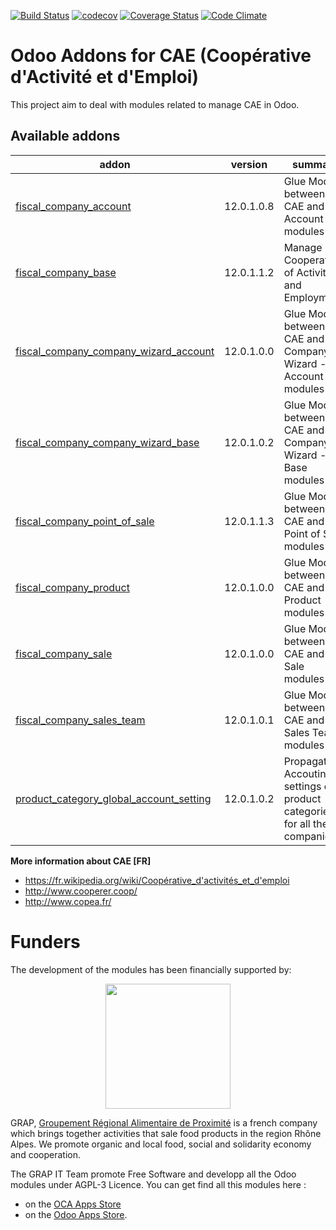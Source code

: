 [![Build Status](https://travis-ci.org/odoo-cae/odoo-addons-cae.svg?branch=10.0)](https://travis-ci.org/odoo-cae/odoo-addons-cae)
[![codecov](https://codecov.io/gh/odoo-cae/odoo-addons-cae/branch/10.0/graph/badge.svg)](https://codecov.io/gh/odoo-cae/odoo-addons-cae)
[![Coverage Status](https://coveralls.io/repos/odoo-cae/odoo-addons-cae/badge.png?branch=10.0)](https://coveralls.io/r/odoo-cae/odoo-addons-cae?branch=10.0)
[![Code Climate](https://codeclimate.com/github/odoo-cae/odoo-addons-cae/badges/gpa.svg)](https://codeclimate.com/github/odoo-cae/odoo-addons-cae)


Odoo Addons for CAE (Coopérative d'Activité et d'Emploi)
========================================================

This project aim to deal with modules related to manage CAE in Odoo.

[//]: # (addons)

Available addons
----------------
addon | version | summary
--- | --- | ---
[fiscal_company_account](fiscal_company_account/) | 12.0.1.0.8 | Glue Module between CAE and Account modules
[fiscal_company_base](fiscal_company_base/) | 12.0.1.1.2 | Manage Cooperatives of Activities and Employment
[fiscal_company_company_wizard_account](fiscal_company_company_wizard_account/) | 12.0.1.0.0 | Glue Module between CAE and Company Wizard - Account modules
[fiscal_company_company_wizard_base](fiscal_company_company_wizard_base/) | 12.0.1.0.2 | Glue Module between CAE and Company Wizard - Base modules
[fiscal_company_point_of_sale](fiscal_company_point_of_sale/) | 12.0.1.1.3 | Glue Module between CAE and Point of Sale modules
[fiscal_company_product](fiscal_company_product/) | 12.0.1.0.0 | Glue Module between CAE and Product modules
[fiscal_company_sale](fiscal_company_sale/) | 12.0.1.0.0 | Glue Module between CAE and Sale modules
[fiscal_company_sales_team](fiscal_company_sales_team/) | 12.0.1.0.1 | Glue Module between CAE and Sales Team modules
[product_category_global_account_setting](product_category_global_account_setting/) | 12.0.1.0.2 | Propagate Accouting settings of product categories for all the companies

[//]: # (end addons)

**More information about CAE [FR]**

* https://fr.wikipedia.org/wiki/Coopérative_d'activités_et_d'emploi
* http://www.cooperer.coop/
* http://www.copea.fr/


# Funders

The development of the modules has been financially supported by:

<p align="center">
   <img src="http://www.grap.coop/wp-content/uploads/2016/11/GRAP.png" width="200"/>
</p>

GRAP, [Groupement Régional Alimentaire de Proximité](http://www.grap.coop) is a
french company which brings together activities that sale food products in the
region Rhône Alpes. We promote organic and local food, social and solidarity
economy and cooperation.

The GRAP IT Team promote Free Software and developp all the Odoo modules under
AGPL-3 Licence. You can get find all this modules here :
* on the [OCA Apps Store](https://odoo-community.org/shop?&search=GRAP)
* on the [Odoo Apps Store](https://www.odoo.com/apps/modules/browse?author=GRAP).
